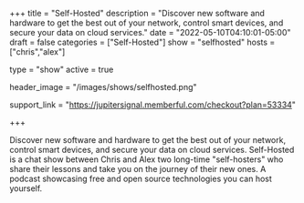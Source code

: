 +++
title = "Self-Hosted"
description = "Discover new software and hardware to get the best out of your network, control smart devices, and secure your data on cloud services."
date = "2022-05-10T04:10:01-05:00"
draft = false
categories = ["Self-Hosted"]
show = "selfhosted"
hosts = ["chris","alex"]

type = "show"
active = true

header_image = "/images/shows/selfhosted.png"

support_link = "https://jupitersignal.memberful.com/checkout?plan=53334"

+++

Discover new software and hardware to get the best out of your network, control smart devices, and secure your data on cloud services. Self-Hosted is a chat show between Chris and Alex two long-time "self-hosters" who share their lessons and take you on the journey of their new ones. A podcast showcasing free and open source technologies you can host yourself.
